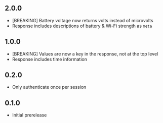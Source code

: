 2.0.0
-----
* [BREAKING] Battery voltage now returns volts instead of microvolts
* Response includes descriptions of battery & Wi-Fi strength as `meta`

1.0.0
-----
* [BREAKING] Values are now a key in the response, not at the top level
* Response includes time information

0.2.0
-----
* Only authenticate once per session

0.1.0
-----
* Initial prerelease
